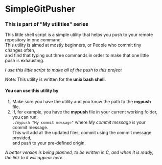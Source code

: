 # SimpleGitPusher
### This is part of "My utilities" series

This little shell script is a simple utility that helps you push to your remote repository in one command.  
This utility is aimed at mostly beginners, or People who commit tiny changes often,  
and find that typing out three commands in order to make that one little push is exhausting.

*I use this little script to make all of the push to this project*

Note: This utility is written for the **unix bash shell**.

#### You can use this utility by
1. Make sure you have the utility and you know the path to the **mypush** file.
2. If, for example, you have the **mypush** file in your current working folder, you can run:  
`./mypush "My commit message"` where *My commit message* is your commit message.   
This will add all the updated files, commit using the commit message provided,  
and push to your pre-defined origin.

*A better version is being planned, to be written in C, and when it is ready, the link to it will appear here.*
